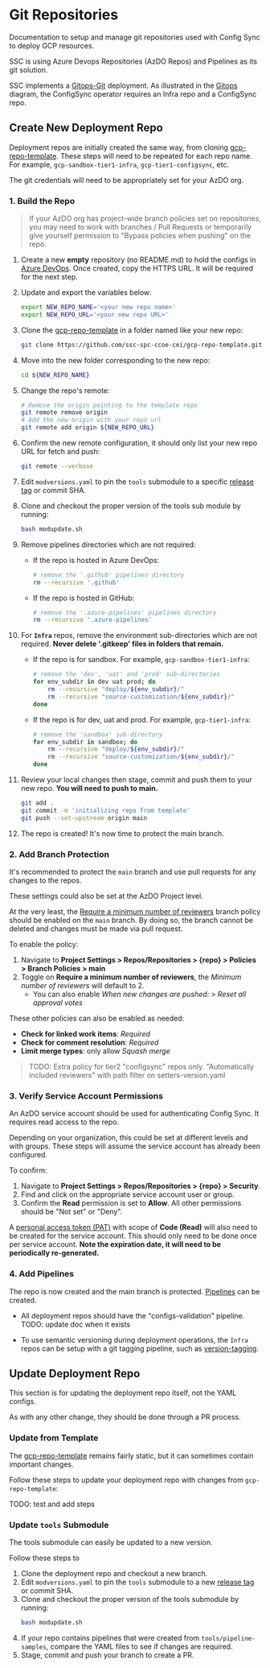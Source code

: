 # Git Repositories
Documentation to setup and manage git repositories used with Config Sync to deploy GCP resources.

SSC is using Azure Devops Repositories (AzDO Repos) and Pipelines as its git solution.

SSC implements a [Gitops-Git](https://github.com/GoogleCloudPlatform/pubsec-declarative-toolkit/tree/main/solutions/landing-zone-v2#gitops---git) deployment.
As illustrated in the [Gitops](../Architecture/Repository%20Structure.md#Gitops) diagram, the ConfigSync operator requires an Infra repo and a ConfigSync repo.

## Create New Deployment Repo
Deployment repos are initially created the same way, from cloning [gcp-repo-template](https://github.com/ssc-spc-ccoe-cei/gcp-repo-template.git).  These steps will need to be repeated for each repo name.  For example, `gcp-sandbox-tier1-infra`, `gcp-tier1-configsync`, etc.

The git credentials will need to be appropriately set for your AzDO org.

### 1. Build the Repo

> If your AzDO org has project-wide branch policies set on repositories, you may need to work with branches / Pull Requests or temporarily give yourself permission to "Bypass policies when pushing" on the repo.

1. Create a new **empty** repository (no README.md) to hold the configs in [Azure DevOps](https://docs.microsoft.com/en-us/azure/devops/repos/git/create-new-repo?view=azure-devops).  Once created, copy the HTTPS URL.  It will be required for the next step.

1. Update and export the variables below:
    ```bash
    export NEW_REPO_NAME='<your new repo name>'
    export NEW_REPO_URL='<your new repo URL>'
    ```

1. Clone the [gcp-repo-template](https://github.com/ssc-spc-ccoe-cei/gcp-repo-template.git) in a folder named like your new repo:

    ```bash
    git clone https://github.com/ssc-spc-ccoe-cei/gcp-repo-template.git ${NEW_REPO_NAME}
    ```
1. Move into the new folder corresponding to the new repo:
    ```bash
    cd ${NEW_REPO_NAME}
    ```
1. Change the repo's remote:
    ```bash
    # Remove the origin pointing to the template repo
    git remote remove origin
    # Add the new origin with your repo url
    git remote add origin ${NEW_REPO_URL}
    ```
1. Confirm the new remote configuration, it should only list your new repo URL for fetch and push:
    ```bash
    git remote --verbose
    ```
1. Edit `modversions.yaml` to pin the `tools` submodule to a specific [release tag](https://github.com/ssc-spc-ccoe-cei/gcp-tools/releases) or commit SHA.
1. Clone and checkout the proper version of the tools sub module by running:
    ```bash
    bash modupdate.sh
    ```
1. Remove pipelines directories which are not required:
    - If the repo is hosted in Azure DevOps:
        ```bash
        # remove the '.github' pipelines directory
        rm --recursive '.github'
        ```
    - If the repo is hosted in GitHub:
        ```bash
        # remove the '.azure-pipelines' pipelines directory
        rm --recursive '.azure-pipelines'
        ```
1. For **`Infra`** repos, remove the environment sub-directories which are not required. **Never delete '.gitkeep' files in folders that remain.**
    - If the repo is for sandbox. For example, `gcp-sandbox-tier1-infra`:
        ```bash
        # remove the 'dev', 'uat' and 'prod' sub-directories
        for env_subdir in dev uat prod; do
            rm --recursive "deploy/${env_subdir}/"
            rm --recursive "source-customization/${env_subdir}/"
        done
        ```
    - If the repo is for dev, uat and prod. For example, `gcp-tier1-infra`:
        ```bash
        # remove the 'sandbox' sub-directory
        for env_subdir in sandbox; do
            rm --recursive "deploy/${env_subdir}/"
            rm --recursive "source-customization/${env_subdir}/"
        done
        ```
1. Review your local changes then stage, commit and push them to your new repo.  **You will need to push to main.**
    ```bash
    git add .
    git commit -m 'initializing repo from template'
    git push --set-upstream origin main
    ```
1. The repo is created! It's now time to protect the main branch.

### 2. Add Branch Protection
It's recommended to protect the `main` branch and use pull requests for any changes to the repos.

These settings could also be set at the AzDO Project level.

At the very least, the [Require a minimum number of reviewers](https://learn.microsoft.com/en-us/azure/devops/repos/git/branch-policies?view=azure-devops&tabs=browser#require_reviewers) branch policy should be enabled on the `main` branch. By doing so, the branch cannot be deleted and changes must be made via pull request.

To enable the policy:
1. Navigate to **Project Settings > Repos/Repositories > {repo} > Policies > Branch Policies > main**
1. Toggle on **Require a minimum number of reviewers**, the *Minimum number of reviewers* will default to 2.
    - You can also enable *When new changes are pushed:* > *Reset all approval votes*

These other policies can also be enabled as needed:
- **Check for linked work items**: *Required*
- **Check for comment resolution**: *Required*
- **Limit merge types**: only allow *Squash merge*

> TODO: Extra policy for tier2 "configsync" repos only. "Automatically included reviewers" with path filter on setters-version.yaml

### 3. Verify Service Account Permissions
An AzDO service account should be used for authenticating Config Sync.  It requires read access to the repo.

Depending on your organization, this could be set at different levels and with groups.  These steps will assume the service account has already been configured.

To confirm:
1. Navigate to **Project Settings > Repos/Repositories > {repo} > Security**.
1. Find and click on the appropriate service account user or group.
1. Confirm the **Read** permission is set to **Allow**.  All other permissions should be "Not set" or "Deny".

A [personal access token (PAT)](https://learn.microsoft.com/en-us/azure/devops/organizations/accounts/use-personal-access-tokens-to-authenticate?view=azure-devops&tabs=Windows) with scope of **Code (Read)** will also need to be created for the service account.  This should only need to be done once per service account.  **Note the expiration date, it will need to be periodically re-generated.**

### 4. Add Pipelines
The repo is now created and the main branch is protected.  [Pipelines](./Pipelines.md) can be created.

- All deployment repos should have the "configs-validation" pipeline.  TODO: update doc when it exists

- To use semantic versioning during deployment operations, the `Infra` repos can be setup with a git tagging pipeline, such as [version-tagging](https://github.com/ssc-spc-ccoe-cei/gcp-tools/tree/main/pipeline-samples/version-tagging).

## Update Deployment Repo
This section is for updating the deployment repo itself, not the YAML configs.

As with any other change, they should be done through a PR process.

### Update from Template
The [gcp-repo-template](https://github.com/ssc-spc-ccoe-cei/gcp-repo-template.git) remains fairly static, but it can sometimes contain important changes.

Follow these steps to update your deployment repo with changes from `gcp-repo-template`:

TODO: test and add steps

### Update `tools` Submodule
The tools submodule can easily be updated to a new version.

Follow these steps to 
1. Clone the deployment repo and checkout a new branch.
1. Edit `modversions.yaml` to pin the `tools` submodule to a new [release tag](https://github.com/ssc-spc-ccoe-cei/gcp-tools/releases) or commit SHA.
1. Clone and checkout the proper version of the tools submodule by running:
    ```bash
    bash modupdate.sh
    ```
1. If your repo contains pipelines that were created from `tools/pipeline-samples`, compare the YAML files to see if changes are required.
1. Stage, commit and push your branch to create a PR.